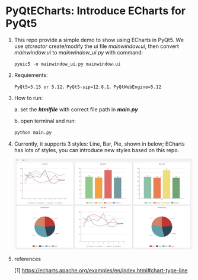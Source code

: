# PyQtECharts: Introduce ECharts for PyQt5

1. This repo provide a simple demo to show using ECharts in PyQt5. We use *qtcreator* create/modify the ui file *mainwindow.ui*, then convert *mainwindow.ui* to *mainwindow_ui.py* with command:

   ```shell
   pyuic5 -o mainwindow_ui.py mainwindow.ui
   ```

2. Requiements:

   ```shell
   PyQt5=5.15 or 5.12，PyQt5-sip=12.8.1，PyQtWebEngine=5.12
   ```

3. How to run:

   a. set the ***htmlfile*** with correct file path in ***main.py***

   b. open terminal and run:

   ```python
   python main.py
   ```

4. Currently, it supports 3 styles: Line, Bar, Pie, shown in below; ECharts has lots of styles, you can introduce new styles based on this repo.

   <img src="result.png" alt="result.png" style="zoom:75%;" />

5. references

   [1] https://echarts.apache.org/examples/en/index.html#chart-type-line